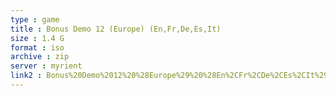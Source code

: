 ```yaml
---
type : game
title : Bonus Demo 12 (Europe) (En,Fr,De,Es,It)
size : 1.4 G
format : iso
archive : zip
server : myrient
link2 : Bonus%20Demo%2012%20%28Europe%29%20%28En%2CFr%2CDe%2CEs%2CIt%29
---
```

